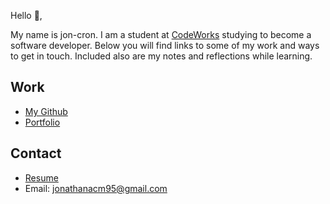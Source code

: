 Hello 👋, 

My name is jon-cron. I am a student at [CodeWorks](https://boisecodeworks.com) studying to become a software developer. Below you will find links to some of my work and ways to get in touch. Included also are my notes and reflections while learning. 

## Work

  + [My Github](https://github.com/jon-cron)
  + [Portfolio](https://jon-cron.github.io/)

## Contact

  + [Resume](https://jon-cron.github.io/resume)
  + Email: jonathanacm95@gmail.com
  
